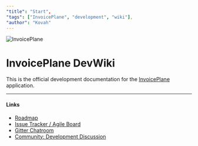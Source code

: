 ```yaml
---
"title": "Start",
"tags": ["InvoicePlane", "development", "wiki"],
"author": "Kovah"
---
```


![InvoicePlane](https://invoiceplane.com/content/logo/PNG/logo_300x150.png)

# InvoicePlane DevWiki

This is the official development documentation for the [InvoicePlane](https://invoiceplane.com) application.

* * *

#### Links

* [Roadmap](https://github.com/InvoicePlane/InvoicePlane-v2/wiki/Roadmap)
* [Issue Tracker / Agile Board](https://development.invoiceplane.com/browse/IPT)
* [Gitter Chatroom](https://gitter.im/InvoicePlane/InvoicePlane/InvoicePlaneDevelopment)
* [Community: Development Discussion](https://community.invoiceplane.com/c/development-discussion)
